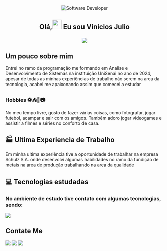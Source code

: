 <div align="center">
  <img src="https://i.pinimg.com/originals/0f/25/e4/0f25e4668c1c7740b5ed41835339d67f.gif" alt="Software Developer">
</div>
<div>
<h2 align ="center">Olá,<img src ="https://raw.githubusercontent.com/MartinHeinz/MartinHeinz/master/wave.gif" width="30px"> Eu sou Vinicios Julio</h2>
<h3 align = "center"><img src="https://readme-typing-svg.herokuapp.com?color=%23F7F7F7&size=30&center=true&vCenter=true&width=650&height=100&lines=Entusiasta+da+Tecnologia+%F0%9F%91%A9%E2%80%8D%F0%9F%92%BB"></h3>
</div>

## Um pouco sobre mim

<p>Entrei no ramo da programação me formando em Analise e Desenvolvimento de Sistemas na instituição UniSenai no ano de 2024, apesar de todas as minhas experiências de trabalho não serem na area da tecnologia, acabei me apaixonando assim que comecei a estudar</p>

<h3>Hobbies	⚽⛺🍣📷</h3>

<p>No meu tempo livre, gosto de fazer várias coisas, como fotografar, jogar futebol, acampar e sair com os amigos. Também adoro jogar videogames e assistir a filmes e séries no conforto de casa.</p>

## 🏭 Ultima Experiencia de Trabalho

<p>Em minha ultima experiência tive a oportunidade de trabalhar na empresa Schulz S.A. onde desenvolvi algumas habilidades no ramo da fundição de metais na area de produção trabalhando na area da qualidade</p>

## 💻 Tecnologias estudadas

<h3>No ambiente de estudo tive contato com algumas tecnologias, sendo:</h3>

<p align="left">
  <a href="https://skillicons.dev">
    <img src="https://skillicons.dev/icons?i=github,bootstrap,docker,css,eclipse,vscode,html,js,mysql,nodejs,php,figma,vue,vuetify"/>
  </a>
</p>



## Contate Me

<a href="https://www.facebook.com/share/19hRBP9jTA/" target="blank"><img src="https://img.shields.io/badge/Facebook-1877F2?style=for-the-badge&logo=facebook&logoColor=white" /></a>
<a href="https://www.instagram.com/vinnejulio?igsh=MWFzMzBheXMwd3V2cQ==" target="blank"><img src="https://img.shields.io/badge/Instagram-E4405F?style=for-the-badge&logo=instagram&logoColor=white" /></a>
<a href="https://www.linkedin.com/in/vinicios-julio-0a8795171?utm_source=share&utm_campaign=share_via&utm_content=profile&utm_medium=" target="blank"><img src="https://img.shields.io/badge/LinkedIn-0077B5?style=for-the-badge&logo=linkedin&logoColor=white" /></a>
